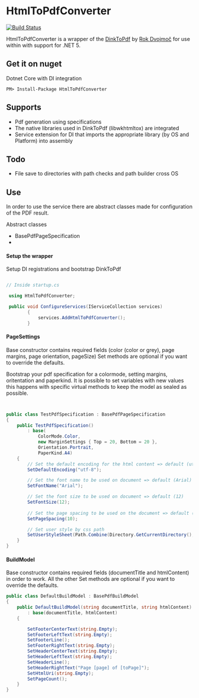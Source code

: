 ﻿# HtmlToPdfConverter 
[![Build Status](https://dev.azure.com/DavidVanderheyden/HtmlToPdfConverter/_apis/build/status/HtmlToPdfConverter-CI?branchName=master)](https://dev.azure.com/DavidVanderheyden/HtmlToPdfConverter/_build/latest?definitionId=8&branchName=master)

HtmlToPdfConverter is a wrapper of the [DinkToPdf](https://github.com/rdvojmoc/DinkToPdf) by [Rok Dvojmoč](https://github.com/rdvojmoc) for use within with support for .NET 5.  

## Get it on nuget
Dotnet Core with DI integration
````
PM> Install-Package HtmlToPdfConverter
````

## Supports
- Pdf generation using specifications
- The native libraries used in DinkToPdf (libwkhtmltox) are integrated 
- Service extension for DI that imports the appropriate library (by OS and Platform) into assembly

## Todo
- File save to directories with path checks and path builder cross OS

## Use

In order to use the service there are abstract classes made for configuration of the PDF result.

Abstract classes
- BasePdfPageSpecification
- 

#### Setup the wrapper

Setup DI registrations and bootstrap DinkToPdf

````csharp

// Inside startup.cs

 using HtmlToPdfConverter;

 public void ConfigureServices(IServiceCollection services)
        {
            services.AddHtmlToPdfConverter();
        }
````

#### PageSettings

Base constructor contains required fields (color (color or grey), page margins, page orientation, pageSize)
Set methods are optional if you want to override the defaults.


Bootstrap your pdf specification for a colormode, setting margins, oritentation and paperkind. It is possible to set variables with new values this happens with specific virtual methods to keep the model as sealed as possible.

````csharp


public class TestPdfSpecification : BasePdfPageSpecification
{
    public TestPdfSpecification()
        : base(
            ColorMode.Color, 
            new MarginSettings { Top = 20, Bottom = 20 }, 
            Orientation.Portrait, 
            PaperKind.A4)
    { 
        // Set the default encoding for the html content => default (utf-8)
        SetDefaultEncoding("utf-8");

        // Set the font name to be used on document => default (Arial)
        SetFontName("Arial");

        // Set the font size to be used on document => default (12)
        SetFontSize(12);
        
        // Set the page spacing to be used on the document => default (10)
        SetPageSpacing(10);

        // Set user style by css path
        SetUserStyleSheet(Path.Combine(Directory.GetCurrentDirectory(), "wwwroot", "example.css"));
    }
}
````

#### BuildModel

Base constructor contains required fields (documentTitle and htmlContent) in order to work. 
All the other Set methods are optional if you want to override the defaults.

````csharp
public class DefaultBuildModel : BasePdfBuildModel
{
    public DefaultBuildModel(string documentTitle, string htmlContent)
        : base(documentTitle, htmlContent)
    {

        SetFooterCenterText(string.Empty);
        SetFooterLeftText(string.Empty);
        SetFooterLine();
        SetFooterRightText(string.Empty);
        SetHeaderCenterText(string.Empty);
        SetHeaderLeftText(string.Empty);
        SetHeaderLine();
        SetHeaderRightText("Page [page] of [toPage]");
        SetHtmlUri(string.Empty);
        SetPageCount();
    }
}
````

